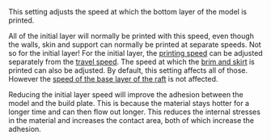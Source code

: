 This setting adjusts the speed at which the bottom layer of the model is printed.

All of the initial layer will normally be printed with this speed, even though the walls, skin and support can normally be printed at separate speeds. Not so for the initial layer! For the initial layer, the [printing speed](speed_print_layer_0.md) can be adjusted separately from the [travel speed](speed_travel_layer_0.md). The speed at which the [brim and skirt](skirt_brim_speed.md) is printed can also be adjusted. By default, this setting affects all of those. However the [speed of the base layer of the raft](raft_base_speed.md) is not affected.

Reducing the initial layer speed will improve the adhesion between the model and the build plate. This is because the material stays hotter for a longer time and can then flow out longer. This reduces the internal stresses in the material and increases the contact area, both of which increase the adhesion.